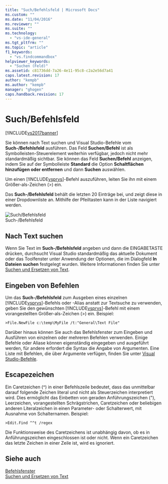 ```yaml
---
title: "Such/Befehlsfeld | Microsoft Docs"
ms.custom: ""
ms.date: "11/04/2016"
ms.reviewer: ""
ms.suite: ""
ms.technology: 
  - "vs-ide-general"
ms.tgt_pltfrm: ""
ms.topic: "article"
f1_keywords: 
  - "vs.findcommandbox"
helpviewer_keywords: 
  - "Suchen (Feld)"
ms.assetid: c81736dd-7a26-4e11-95c8-c2a2e56d7a41
caps.latest.revision: 17
author: "kempb"
ms.author: "kempb"
manager: "ghogen"
caps.handback.revision: 17
---
```

# Such/Befehlsfeld
[!INCLUDE[vs2017banner](../code-quality/includes/vs2017banner.md)]

Sie können nach Text suchen und Visual Studio\-Befehle vom **Such\-\/Befehlsfeld** ausführen.  Das Feld **Suchen\/Befehl** ist als Symbolleisten\-Steuerelement weiterhin verfügbar, jedoch nicht mehr standardmäßig sichtbar.  Sie können das Feld **Suchen\/Befehl** anzeigen, indem Sie auf der Symbolleiste **Standard** die Option **Schaltflächen hinzufügen oder entfernen** und dann **Suchen** auswählen.  
  
 Um einen [!INCLUDE[vsprvs](../code-quality/includes/vsprvs_md.md)]\-Befehl auszuführen, leiten Sie ihn mit einem Größer\-als\-Zeichen \(\>\) ein.  
  
 Das **Such\-\/Befehlsfeld** behält die letzten 20 Einträge bei, und zeigt diese in einer Dropdownliste an.  Mithilfe der Pfeiltasten kann in der Liste navigiert werden.  
  
 ![Such&#47;Befehlsfeld](../ide/media/findcommandbox.png "FindCommandBox")  
Such\-\/Befehlsfeld  
  
## Nach Text suchen  
 Wenn Sie Text im **Such\-\/Befehlsfeld** angeben und dann die EINGABETASTE drücken, durchsucht Visual Studio standardmäßig das aktuelle Dokument oder das Toolfenster unter Anwendung der Optionen, die im Dialogfeld **In Dateien suchen** festgelegt wurden.  Weitere Informationen finden Sie unter [Suchen und Ersetzen von Text](../ide/finding-and-replacing-text.md).  
  
## Eingeben von Befehlen  
 Um das **Such\-\/Befehlsfeld** zum Ausgeben eines einzelnen [!INCLUDE[vsprvs](../code-quality/includes/vsprvs_md.md)]\-Befehls oder \-Alias anstatt zur Textsuche zu verwenden, geben Sie den gewünschten [!INCLUDE[vsprvs](../code-quality/includes/vsprvs_md.md)]\-Befehl mit einem vorangestellten Größer\-als\-Zeichen \(\>\) ein.  Beispiel:  
  
```  
>File.NewFile c:\temp\MyFile /t:"General\Text File"  
```  
  
 Darüber hinaus können Sie auch das Befehlsfenster zum Eingeben und Ausführen von einzelnen oder mehreren Befehlen verwenden.  Einige Befehle oder Aliase können eigenständig eingegeben und ausgeführt werden, für andere erfordert die Syntax die Angabe von Argumenten.  Eine Liste mit Befehlen, die über Argumente verfügen, finden Sie unter [Visual Studio\-Befehle](../ide/reference/visual-studio-commands.md).  
  
## Escapezeichen  
 Ein Caretzeichen \(^\) in einer Befehlszeile bedeutet, dass das unmittelbar darauf folgende Zeichen literal und nicht als Steuerzeichen interpretiert wird.  Dies ermöglicht das Einbetten von geraden Anführungszeichen \("\), Leerzeichen, vorangestellten Schrägstrichen, Caretzeichen oder beliebigen anderen Literalzeichen in einen Parameter\- oder Schalterwert, mit Ausnahme von Schalternamen.  Beispiel:  
  
```  
>Edit.Find ^^t /regex  
```  
  
 Die Funktionsweise des Caretzeichens ist unabhängig davon, ob es in Anführungszeichen eingeschlossen ist oder nicht.  Wenn ein Caretzeichen das letzte Zeichen in einer Zeile ist, wird es ignoriert.  
  
## Siehe auch  
 [Befehlsfenster](../ide/reference/command-window.md)   
 [Suchen und Ersetzen von Text](../ide/finding-and-replacing-text.md)
